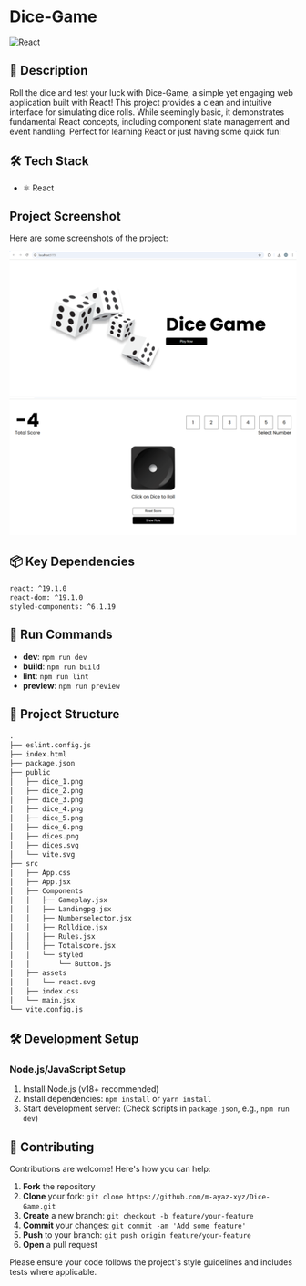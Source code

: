 # Dice-Game

![React](https://img.shields.io/badge/-React-blue?logo=react&logoColor=white)

## 📝 Description

Roll the dice and test your luck with Dice-Game, a simple yet engaging web application built with React! This project provides a clean and intuitive interface for simulating dice rolls. While seemingly basic, it demonstrates fundamental React concepts, including component state management and event handling. Perfect for learning React or just having some quick fun!

## 🛠️ Tech Stack

- ⚛️ React

## Project Screenshot

Here are some screenshots of the project:

![Homepage screenshot](assets/Img_demo1.png)
![Dashboard screenshot](assets/Img_demo2.png)

## 📦 Key Dependencies

```
react: ^19.1.0
react-dom: ^19.1.0
styled-components: ^6.1.19
```

## 🚀 Run Commands

- **dev**: `npm run dev`
- **build**: `npm run build`
- **lint**: `npm run lint`
- **preview**: `npm run preview`


## 📁 Project Structure

```
.
├── eslint.config.js
├── index.html
├── package.json
├── public
│   ├── dice_1.png
│   ├── dice_2.png
│   ├── dice_3.png
│   ├── dice_4.png
│   ├── dice_5.png
│   ├── dice_6.png
│   ├── dices.png
│   ├── dices.svg
│   └── vite.svg
├── src
│   ├── App.css
│   ├── App.jsx
│   ├── Components
│   │   ├── Gameplay.jsx
│   │   ├── Landingpg.jsx
│   │   ├── Numberselector.jsx
│   │   ├── Rolldice.jsx
│   │   ├── Rules.jsx
│   │   ├── Totalscore.jsx
│   │   └── styled
│   │       └── Button.js
│   ├── assets
│   │   └── react.svg
│   ├── index.css
│   └── main.jsx
└── vite.config.js
```

## 🛠️ Development Setup

### Node.js/JavaScript Setup
1. Install Node.js (v18+ recommended)
2. Install dependencies: `npm install` or `yarn install`
3. Start development server: (Check scripts in `package.json`, e.g., `npm run dev`)


## 👥 Contributing

Contributions are welcome! Here's how you can help:

1. **Fork** the repository
2. **Clone** your fork: `git clone https://github.com/m-ayaz-xyz/Dice-Game.git`
3. **Create** a new branch: `git checkout -b feature/your-feature`
4. **Commit** your changes: `git commit -am 'Add some feature'`
5. **Push** to your branch: `git push origin feature/your-feature`
6. **Open** a pull request

Please ensure your code follows the project's style guidelines and includes tests where applicable.
